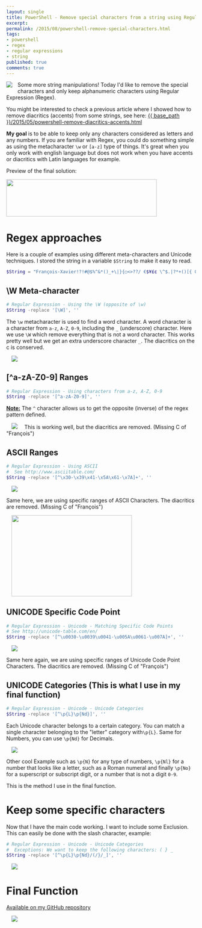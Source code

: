 ```yaml
---
layout: single
title: PowerShell - Remove special characters from a string using Regular Expression (Regex)
excerpt: 
permalink: /2015/08/powershell-remove-special-characters.html
tags: 
- powershell
- regex
- regular expressions
- string
published: true
comments: true
---
```


 
<a href="http://4.bp.blogspot.com/-HHt3IUIRYuI/UmLprP9HhgI/AAAAAAABeLU/No-OUlTpmQ8/s1600/2013-10-19+4-20-29+PM.png" imageanchor="1" style="clear: left; float: left; margin-bottom: 1em; margin-right: 1em;"><img border="0" src="http://4.bp.blogspot.com/-HHt3IUIRYuI/UmLprP9HhgI/AAAAAAABeLU/No-OUlTpmQ8/s1600/2013-10-19+4-20-29+PM.png" /></a>Some more string manipulations! Today I'd like to remove the special characters and only keep alphanumeric characters using Regular Expression (Regex).

You might be interested to check a previous article where I showed how to remove diacritics (accents) from some strings, see here: <a href="{{ base_path }}/2015/05/powershell-remove-diacritics-accents.html">{{ base_path }}/2015/05/powershell-remove-diacritics-accents.html</a>


<b>My goal</b> is to be able to keep only any characters considered as letters and any numbers.
If you are familiar with Regex, you could do something simple as using the metacharacter `\w` or `[a-z]` type of things. It's great when you only work with english language but does not work when you have accents or diacritics with Latin languages for example.

Preview of the final solution:

<a href="{{ base_path }}/images/2015/20150830_PowerShell_-_Remove_special_characters_from_a_string_using_Regular_Expression_(Regex)/2015-08-30_18-40-10__1502951707__-844x209.png" imageanchor="1" style="margin-left: auto; margin-right: auto;"><img border="0" height="99" src="{{ base_path }}/images/2015/20150830_PowerShell_-_Remove_special_characters_from_a_string_using_Regular_Expression_(Regex)/2015-08-30_18-40-10__1239215365__-400x99.png" width="400" /></a>


# Regex approaches

Here is a couple of examples using different meta-characters and Unicode techniques.
I stored the string in a variable `$String` to make it easy to read.

```powershell
$String = "François-Xavier!?!#@$%^&*()_+\|}{○<>??/ €$¥£¢ \^$.|?*+()[{ 0123456789"
```


## \W Meta-character


```powershell
# Regular Expression - Using the \W (opposite of \w)
$String -replace '[\W]', ''
```

The `\w` metacharacter is used to find a word character. A word character is a character from `a-z`, `A-Z`, `0-9`, including the `_` (underscore) character. Here we use `\W` which remove everything that is not a word character. This works pretty well but we get an extra underscore character `_`. The diacritics on the c is conserved.

<a href="{{ base_path }}/images/2015/20150830_PowerShell_-_Remove_special_characters_from_a_string_using_Regular_Expression_(Regex)/LazyWinAdmin_Regex01_W__325467495__-844x129.png" imageanchor="1" style="margin-left: 1em; margin-right: 1em;"><img border="0" src="{{ base_path }}/images/2015/20150830_PowerShell_-_Remove_special_characters_from_a_string_using_Regular_Expression_(Regex)/LazyWinAdmin_Regex01_W__325467495__-844x129.png" /></a>


## [^a-zA-Z0-9] Ranges


```powershell
# Regular Expression - Using characters from a-z, A-Z, 0-9
$String -replace '[^a-zA-Z0-9]', ''
```

<b><u>Note:</u></b> The `^` character allows us to get the opposite (inverse) of the regex pattern defined.

<a href="{{ base_path }}/images/2015/20150830_PowerShell_-_Remove_special_characters_from_a_string_using_Regular_Expression_(Regex)/LazyWinAdmin_Regex02_A-Z__1320925435__-844x129.png" imageanchor="1" style="margin-left: 1em; margin-right: 1em;"><img border="0" src="{{ base_path }}/images/2015/20150830_PowerShell_-_Remove_special_characters_from_a_string_using_Regular_Expression_(Regex)/LazyWinAdmin_Regex02_A-Z__1320925435__-844x129.png" /></a>
This is working well, but the diacritics are removed. (Missing C of "François")


## ASCII Ranges

```powershell
# Regular Expression - Using ASCII
#  See http://www.asciitable.com/
$String -replace '[^\x30-\x39\x41-\x5A\x61-\x7A]+', ''
```

<a href="{{ base_path }}/images/2015/20150830_PowerShell_-_Remove_special_characters_from_a_string_using_Regular_Expression_(Regex)/LazyWinAdmin_Regex03_ASCII__1480139706__-844x129.png" imageanchor="1" style="margin-left: 1em; margin-right: 1em;"><img border="0" src="{{ base_path }}/images/2015/20150830_PowerShell_-_Remove_special_characters_from_a_string_using_Regular_Expression_(Regex)/LazyWinAdmin_Regex03_ASCII__1480139706__-844x129.png" /></a>

Same here, we are using specific ranges of ASCII Characters. The diacritics are removed. (Missing C of "François")

<a href="http://www.asciitable.com/" imageanchor="1" style="margin-left: 1em; margin-right: 1em;" target="_blank"><img border="0" height="216" src="{{ base_path }}/images/2015/20150830_PowerShell_-_Remove_special_characters_from_a_string_using_Regular_Expression_(Regex)/asciitable__755878205__-320x216.png" width="320" /></a>


## UNICODE Specific Code Point

```powershell
# Regular Expression - Unicode - Matching Specific Code Points
# See http://unicode-table.com/en/
$String -replace '[^\u0030-\u0039\u0041-\u005A\u0061-\u007A]+', ''
```
<a href="{{ base_path }}/images/2015/20150830_PowerShell_-_Remove_special_characters_from_a_string_using_Regular_Expression_(Regex)/LazyWinAdmin_Regex04_Unicode_Specific_Code_Point__1973263826__-844x129.png" imageanchor="1" style="margin-left: 1em; margin-right: 1em;"><img border="0" src="{{ base_path }}/images/2015/20150830_PowerShell_-_Remove_special_characters_from_a_string_using_Regular_Expression_(Regex)/LazyWinAdmin_Regex04_Unicode_Specific_Code_Point__1973263826__-844x129.png" /></a>

Same here again, we are using specific ranges of Unicode Code Point Characters. The diacritics are removed. (Missing C of "François")


## UNICODE Categories (This is what I use in my final function)


```powershell
# Regular Expression - Unicode - Unicode Categories
$String -replace '[^\p{L}\p{Nd}]', ''
```

Each Unicode character belongs to a certain category. You can match a single character belonging to the "letter" category with`\p{L}`. Same for Numbers, you can use `\p{Nd}` for Decimals.

<a href="{{ base_path }}/images/2015/20150830_PowerShell_-_Remove_special_characters_from_a_string_using_Regular_Expression_(Regex)/LazyWinAdmin_Regex05_Unicode_Category__1111939815__-844x129.png" imageanchor="1" style="margin-left: 1em; margin-right: 1em;"><img border="0" src="{{ base_path }}/images/2015/20150830_PowerShell_-_Remove_special_characters_from_a_string_using_Regular_Expression_(Regex)/LazyWinAdmin_Regex05_Unicode_Category__1111939815__-844x129.png" /></a>

Other cool Example such as `\p{N}` for any type of numbers, `\p{Nl}` for a number that looks like a letter, such as a Roman numeral and finally `\p{No}` for a superscript or subscript digit, or a number that is not a digit `0-9`.


This is the method I use in the final function.



# Keep some specific characters

Now that I have the main code working. I want to include some Exclusion.
This can easily be done with the slash character, example:


```powershell
# Regular Expression - Unicode - Unicode Categories
#  Exceptions: We want to keep the following characters: ( } _
$String -replace '[^\p{L}\p{Nd}/(/}/_]', ''
```

<a href="{{ base_path }}/images/2015/20150830_PowerShell_-_Remove_special_characters_from_a_string_using_Regular_Expression_(Regex)/LazyWinAdmin_Regex05_Unicode_Category_WITH_Exceptions__545375934__-844x129.png" imageanchor="1" style="margin-left: 1em; margin-right: 1em;"><img border="0" src="{{ base_path }}/images/2015/20150830_PowerShell_-_Remove_special_characters_from_a_string_using_Regular_Expression_(Regex)/LazyWinAdmin_Regex05_Unicode_Category_WITH_Exceptions__545375934__-844x129.png" /></a>



# Final Function

[Available on my GitHub repository](https://github.com/lazywinadmin/PowerShell/blob/master/TOOL-Remove-StringSpecialCharacter/Remove-StringSpecialCharacter.ps1)

<a href="{{ base_path }}/images/2015/20150830_PowerShell_-_Remove_special_characters_from_a_string_using_Regular_Expression_(Regex)/LazyWinAdmin_Remove-StringSpecialCharacter__130501068__-844x329.png" imageanchor="1" style="margin-left: 1em; margin-right: 1em;"><img border="0" src="{{ base_path }}/images/2015/20150830_PowerShell_-_Remove_special_characters_from_a_string_using_Regular_Expression_(Regex)/LazyWinAdmin_Remove-StringSpecialCharacter__130501068__-844x329.png" /></a>

